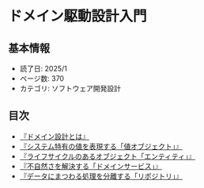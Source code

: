 # ドメイン駆動設計入門

## 基本情報

- 読了日: 2025/1
- ページ数: 370
- カテゴリ: ソフトウェア開発設計

## 目次

- [『ドメイン設計とは』](https://github.com/yoshidashota-hub/readbook2025/blob/main/001-Domain-Driven-Design/1%E7%AB%A0/mod.md)
- [『システム特有の値を表現する「値オブジェクト」』](https://github.com/yoshidashota-hub/readbook2025/blob/main/001-Domain-Driven-Design/2%E7%AB%A0/mod.md)
- [『ライフサイクルのあるオブジェクト「エンティティ」』](https://github.com/yoshidashota-hub/readbook2025/blob/main/001-Domain-Driven-Design/3%E7%AB%A0/mod.md)
- [『不自然さを解決する「ドメインサービス」』](https://github.com/yoshidashota-hub/readbook2025/blob/main/001-Domain-Driven-Design/4%E7%AB%A0/mod.md)
- [『データにまつわる処理を分離する「リポジトリ」』](https://github.com/yoshidashota-hub/readbook2025/blob/main/001-Domain-Driven-Design/4%E7%AB%A0/mod.md)

